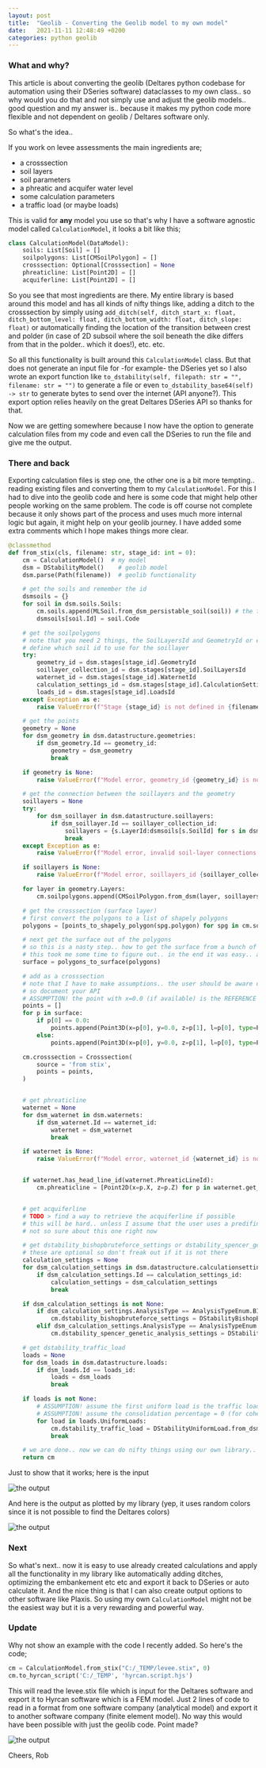 ```yaml
---
layout: post
title:  "Geolib - Converting the Geolib model to my own model"
date:   2021-11-11 12:48:49 +0200
categories: python geolib
---
```


### What and why?

This article is about converting the geolib (Deltares python codebase for automation using their DSeries software) dataclasses to my own class.. so why would you do that and not simply use and adjust the geolib models.. good question and my answer is.. because it makes my python code more flexible and not dependent on geolib / Deltares software only. 

So what's the idea..

If you work on levee assessments the main ingredients are;
- a crosssection
- soil layers
- soil parameters
- a phreatic and acquifer water level
- some calculation parameters
- a traffic load (or maybe loads)

This is valid for **any** model you use so that's why I have a software agnostic model called ```CalculationModel```, it looks a bit like this;

```python
class CalculationModel(DataModel):
    soils: List[Soil] = []
    soilpolygons: List[CMSoilPolygon] = []
    crosssection: Optional[Crosssection] = None
    phreaticline: List[Point2D] = []
    acquiferline: List[Point2D] = []
```

So you see that most ingredients are there. My entire library is based around this model and has all kinds of nifty things like, adding a ditch to the crosssection by simply using ```add_ditch(self, ditch_start_x: float, ditch_bottom_level: float, ditch_bottom_width: float, ditch_slope: float)``` or automatically finding the location of the transition between crest and polder (in case of 2D subsoil where the soil beneath the dike differs from that in the polder.. which it does!), etc. etc.

So all this functionality is built around this ```CalculationModel``` class. But that does not generate an input file for -for example- the DSeries yet so I also wrote an export function like ```to_dstability(self, filepath: str = "", filename: str = "")``` to generate a file or even ```to_dstability_base64(self) -> str``` to generate bytes to send over the internet (API anyone?). This export option relies heavily on the great Deltares DSeries API so thanks for that.

Now we are getting somewhere because I now have the option to generate calculation files from my code and even call the DSeries to run the file and give me the output. 

### There and back

Exporting calculation files is step one, the other one is a bit more tempting.. reading existing files and converting them to my ```CalculationModel```. For this I had to dive into the geolib code and here is some code that might help other people working on the same problem. The code is off course not complete because it only shows part of the process and uses much more internal logic but again, it might help on your geolib journey. I have added some extra comments which I hope makes things more clear.

```python
@classmethod
def from_stix(cls, filename: str, stage_id: int = 0):
    cm = CalculationModel()  # my model
    dsm = DStabilityModel()    # geolib model
    dsm.parse(Path(filename))  # geolib functionality

    # get the soils and remember the id
    dsmsoils = {}
    for soil in dsm.soils.Soils:
        cm.soils.append(MLSoil.from_dsm_persistable_soil(soil)) # the from_dsm_persistable_soil simply converts the geolib object to my object 
        dsmsoils[soil.Id] = soil.Code

    # get the soilpolygons
    # note that you need 2 things, the SoilLayersId and GeometryId or else you cannot 
    # define which soil id to use for the soillayer
    try:
        geometry_id = dsm.stages[stage_id].GeometryId
        soillayer_collection_id = dsm.stages[stage_id].SoilLayersId        
        waternet_id = dsm.stages[stage_id].WaternetId   
        calculation_settings_id = dsm.stages[stage_id].CalculationSettingsId
        loads_id = dsm.stages[stage_id].LoadsId
    except Exception as e:
        raise ValueError(f"Stage {stage_id} is not defined in {filename}")

    # get the points
    geometry = None
    for dsm_geometry in dsm.datastructure.geometries:
        if dsm_geometry.Id == geometry_id:
            geometry = dsm_geometry
            break

    if geometry is None:
        raise ValueError(f"Model error, geometry_id {geometry_id} is not defined in {filename}")

    # get the connection between the soillayers and the geometry
    soillayers = None        
    try:
        for dsm_soillayer in dsm.datastructure.soillayers:
            if dsm_soillayer.Id == soillayer_collection_id:
                soillayers = {s.LayerId:dsmsoils[s.SoilId] for s in dsm_soillayer.SoilLayers}
                break
    except Exception as e:
        raise ValueError(f"Model error, invalid soil-layer connections found in {filename}")

    if soillayers is None:
        raise ValueError(f"Model error, soillayers_id {soillayer_collection_id} is not defined in {filename}")

    for layer in geometry.Layers:
        cm.soilpolygons.append(CMSoilPolygon.from_dsm(layer, soillayers))

    # get the crosssection (surface layer)
    # first convert the polygons to a list of shapely polygons
    polygons = [points_to_shapely_polygon(spg.polygon) for spg in cm.soilpolygons]

    # next get the surface out of the polygons
    # so this is a nasty step.. how to get the surface from a bunch of polygons
    # this took me some time to figure out.. in the end it was easy.. as it always is ;-)
    surface = polygons_to_surface(polygons) 

    # add as a crosssection
    # note that I have to make assumptions.. the user should be aware of that
    # so document your API
    # ASSUMPTION! the point with x=0.0 (if available) is the REFERENCE POINT
    points = []
    for p in surface:
        if p[0] == 0.0:
            points.append(Point3D(x=p[0], y=0.0, z=p[1], l=p[0], type=PointType.REFERENCEPOINT))
        else:
            points.append(Point3D(x=p[0], y=0.0, z=p[1], l=p[0], type=PointType.NONE))

    cm.crosssection = Crosssection(
        source = 'from stix',
        points = points,
    )


    # get phreaticline
    waternet = None
    for dsm_waternet in dsm.waternets:
        if dsm_waternet.Id == waternet_id:
            waternet = dsm_waternet
            break

    if waternet is None:
        raise ValueError(f"Model error, waternet_id {waternet_id} is not defined in {filename}")


    if waternet.has_head_line_id(waternet.PhreaticLineId):
        cm.phreaticline = [Point2D(x=p.X, z=p.Z) for p in waternet.get_head_line(waternet.PhreaticLineId).Points]


    # get acquiferline
    # TODO > find a way to retrieve the acquiferline if possible
    # this will be hard.. unless I assume that the user uses a predifined number of headlines..
    # not so sure about this one right now

    # get dstability_bishopbruteforce_settings or dstability_spencer_genetic_analysis_settings
    # these are optional so don't freak out if it is not there
    calculation_settings = None
    for dsm_calculation_settings in dsm.datastructure.calculationsettings:
        if dsm_calculation_settings.Id == calculation_settings_id:
            calculation_settings = dsm_calculation_settings
            break

    if dsm_calculation_settings is not None:
        if dsm_calculation_settings.AnalysisType == AnalysisTypeEnum.BISHOP_BRUTE_FORCE:
            cm.dstability_bishopbruteforce_settings = DStabilityBishopBruteForceSettings.from_dsm(dsm_calculation_settings.BishopBruteForce)
        elif dsm_calculation_settings.AnalysisType == AnalysisTypeEnum.SPENCER_GENETIC:
            cm.dstability_spencer_genetic_analysis_settings = DStabilitySpencerGeneticSettings.from_dsm(dsm_calculation_settings.BishopBruteForce)

    # get dstability_traffic_load
    loads = None
    for dsm_loads in dsm.datastructure.loads:
        if dsm_loads.Id == loads_id:
            loads = dsm_loads
            break

    if loads is not None:
        # ASSUMPTION! assume the first uniform load is the traffic load
        # ASSUMPTION! assume the consolidation percentage = 0 (for cohesive soils), MLAS does not take a consolidation coeff per layer into account
        for load in loads.UniformLoads:
            cm.dstability_traffic_load = DStabilityUniformLoad.from_dsm(load)
            break

    # we are done.. now we can do nifty things using our own library..
    return cm
```

Just to show that it works; here is the input

![the output](https://github.com/breinbaas/breinbaas.github.io/blob/master/img/04.01.jpg?raw=true)

And here is the output as plotted by my library (yep, it uses random colors since it is not possible to find the Deltares colors)

![the output](https://github.com/breinbaas/breinbaas.github.io/blob/master/img/04.02.jpg?raw=true)

### Next

So what's next.. now it is easy to use already created calculations and apply all the functionality in my library like automatically adding ditches, optimizing the embankement etc etc and export it back to DSeries or auto calculate it. And the nice thing is that I can also create output options to other software like Plaxis. So using my own ```CalculationModel``` might not be the easiest way but it is a very rewarding and powerful way.

### Update

Why not show an example with the code I recently added. So here's the code;

```python
cm = CalculationModel.from_stix("C:/_TEMP/levee.stix", 0)
cm.to_hyrcan_script('C:/_TEMP', 'hyrcan.script.hjs')
```

This will read the levee.stix file which is input for the Deltares software and export it to Hyrcan software which is a FEM model. Just 2 lines of code to read in a format from one software company (analytical model) and export it to another software company (finite element model). No way this would have been possible with just the geolib code. Point made?

![the output](https://github.com/breinbaas/breinbaas.github.io/blob/master/img/04.03.gif?raw=true)

Cheers,
Rob
